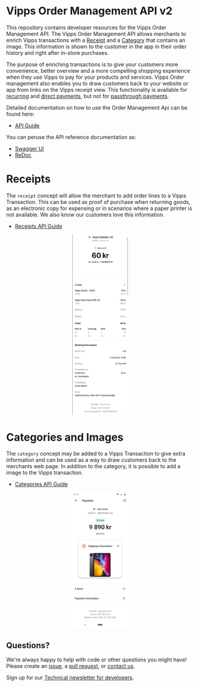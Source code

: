 # Vipps Order Management API v2
This repository contains developer resources for the Vipps Order Management API. The Vipps Order Management API allows merchants to enrich Vipps transactions with a [Receipt](#receipts) and a [Category](#category) that contains an image. This information is shown to the customer in the app in their order history and right after in-store purchases.

The purpose of enriching transactions is to give
your customers more convenience, better overview and a more compelling shopping
experience when they use Vipps to pay for your products and services.
Vipps Order management also enables you to draw customers back to your website
or app from links on the Vipps receipt view.
This functionality is available for
[recurring](https://github.com/vippsas/vipps-recurring-api)
and
[direct payments](https://github.com/vippsas/vipps-ecom-api),
but not for
[passthrough payments](https://github.com/vippsas/vipps-psp-api).

Detailed documentation on how to use the Order Management Api can be found here:
* [API Guide](vipps-order-management-api.md)

You can peruse the API reference documentation as:
* [Swagger UI](https://vippsas.github.io/vipps-order-management-api/)
* [ReDoc](https://vippsas.github.io/vipps-order-management-api/redoc.html)

# Receipts
The `receipt` concept will allow the merchant to add order lines to a Vipps Transaction. This can be used as proof of purchase when returning goods, as an electronic copy for expensing or in scenarios where a paper printer is not available. We also know our customers love this information.
* [Receipts API Guide](vipps-order-management-api.md#receipts)
<p align="center">
  <img src="images/order-lines.png" width="150" />
</p>

# Categories and Images
The `category` concept may be added to a Vipps Transaction to give extra information and can be used as a way to draw customers back to the merchants web page. In addition to the category, it is possible to add a image to the Vipps transaction.
* [Categories API Guide](vipps-order-management-api.md#categories)

<p align="center">
  <img src="images/order-link-shipping-information-with-image.png" width="150" />
</p>

## Questions?

We're always happy to help with code or other questions you might have!
Please create an [issue](https://github.com/vippsas/vipps-ecom-api/issues),
a [pull request](https://github.com/vippsas/vipps-ecom-api/pulls),
or [contact us](https://github.com/vippsas/vipps-developers/blob/master/contact.md).

Sign up for our [Technical newsletter for developers](https://github.com/vippsas/vipps-developers/tree/master/newsletters).
